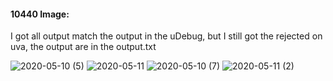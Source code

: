 #### 10440 Image:
I got all output match the output in the uDebug, but I still got the rejected on uva, the output are in the output.txt

![2020-05-10 (5)](https://user-images.githubusercontent.com/60235679/81503951-2b7f1380-92ac-11ea-97a7-e74923f74ca6.png)
![2020-05-11](https://user-images.githubusercontent.com/60235679/81528320-04fbbf80-9322-11ea-9afc-5af13a9ebd8b.png)
![2020-05-10 (7)](https://user-images.githubusercontent.com/60235679/81528321-04fbbf80-9322-11ea-8a93-3bbac0486312.png)
![2020-05-11 (2)](https://user-images.githubusercontent.com/60235679/81528466-5e63ee80-9322-11ea-95c3-73cc280b6ccc.png)
